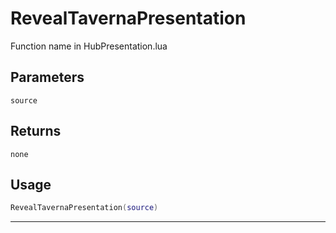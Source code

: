 # RevealTavernaPresentation
Function name in HubPresentation.lua
## Parameters
`source`
## Returns
`none`
## Usage
```lua
RevealTavernaPresentation(source)
```
---
